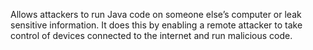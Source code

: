 Allows attackers to run Java code on someone else’s computer or leak sensitive information. It does this by enabling a remote attacker to take control of devices connected to the internet and run malicious code.